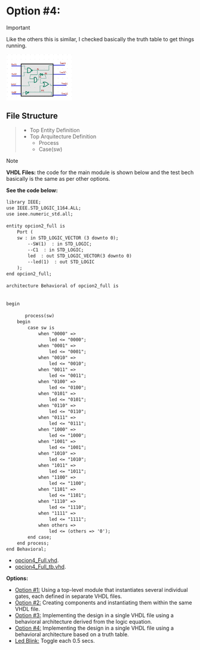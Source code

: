 # Option #4: 
> [!IMPORTANT]
> Like the others this is similar, I checked basically the truth table to get things running.
<img src="https://github.com/EdwinMarteZorrilla/ModelSim_FPGA/blob/main/img/circuit.jpg" width=35% height=35%  align="center">

##  File Structure

> * Top Entity Definition
> * Top Arquitecture  Definition
>   - Process
>   - Case(sw)

    
> [!NOTE]
> **VHDL Files:** the code for the main module is shown below and the test bech basically is the same as per other options.

**See the code below:**
```
library IEEE;
use IEEE.STD_LOGIC_1164.ALL;
use ieee.numeric_std.all;

entity opcion2_full is
    Port ( 
    sw : in STD_LOGIC_VECTOR (3 downto 0);        
        --SW(1)  : in STD_LOGIC;
		--C1  : in STD_LOGIC;
        led  : out STD_LOGIC_VECTOR(3 downto 0)
		--led(1)  : out STD_LOGIC
    );
end opcion2_full;

architecture Behavioral of opcion2_full is
   

begin 

	   process(sw)
    begin
        case sw is
            when "0000" =>
                led <= "0000";
            when "0001" =>
                led <= "0001";
            when "0010" =>
                led <= "0010";
            when "0011" =>
                led <= "0011";
            when "0100" =>
                led <= "0100";
            when "0101" =>
                led <= "0101";
            when "0110" =>
                led <= "0110";
            when "0111" =>
                led <= "0111";
            when "1000" =>
                led <= "1000";
            when "1001" =>
                led <= "1001";
            when "1010" =>
                led <= "1010";
            when "1011" =>
                led <= "1011";
            when "1100" =>
                led <= "1100";
            when "1101" =>
                led <= "1101";
            when "1110" =>
                led <= "1110";
            when "1111" =>
                led <= "1111";
            when others =>
                led <= (others => '0');
        end case;
    end process;
end Behavioral;

```

* [opcion4_Full.vhd](https://github.com/EdwinMarteZorrilla/ModelSim_FPGA/blob/main/3.%20Single%20Gates/opcion4/opcion4_full.vhd).
* [opcion4_Full_tb.vhd](https://github.com/EdwinMarteZorrilla/ModelSim_FPGA/blob/main/3.%20Single%20Gates/opcion4/opcion4_full_tb.vhd).

**Options:**
* [Option #1:](https://github.com/EdwinMarteZorrilla/ModelSim_FPGA/tree/main/3.%20Single%20Gates) Using a top-level module that instantiates several individual gates, each defined in separate VHDL files.
* [Option #2:](https://github.com/EdwinMarteZorrilla/ModelSim_FPGA/blob/main/3.%20Single%20Gates/opcion2) Creating components and instantiating them within the same VHDL file.
* [Option #3:](https://github.com/EdwinMarteZorrilla/ModelSim_FPGA/blob/main/3.%20Single%20Gates/opcion3) Implementing the design in a single VHDL file using a behavioral architecture derived from the logic equation.
* [Option #4:](https://github.com/EdwinMarteZorrilla/ModelSim_FPGA/blob/main/3.%20Single%20Gates/opcion4) Implementing the design in a single VHDL file using a behavioral architecture based on a truth table.
* [Led Blink:](https://github.com/EdwinMarteZorrilla/ModelSim_FPGA/tree/main/5.%20Led_blink) Toggle each 0.5 secs.






 
 



